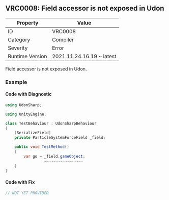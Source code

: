 ## VRC0008: Field accessor is not exposed in Udon

| Property        | Value                     | 
| --------------- | ------------------------- | 
| ID              | VRC0008                   | 
| Category        | Compiler                  | 
| Severity        | Error                     | 
| Runtime Version | 2021.11.24.16.19 ~ latest | 

Field accessor is not exposed in Udon\.  

### Example

#### Code with Diagnostic


```csharp
using UdonSharp;

using UnityEngine;

class TestBehaviour : UdonSharpBehaviour
{
    [SerializeField]
    private ParticleSystemForceField _field;

    public void TestMethod()
    {
        var go = _field.gameObject;
                 ~~~~~~~~~~~~~~~~~
    }
}
```

#### Code with Fix


```csharp
// NOT YET PROVIDED
```


